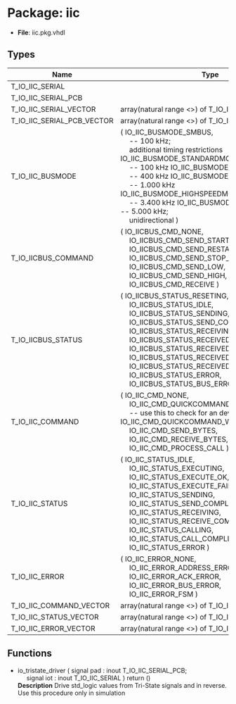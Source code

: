 # Package: iic

- **File**: iic.pkg.vhdl
## Types

| Name                       | Type                                                                                                                                                                                                                                                                                                                                                                                                                                                                                                                                                                                                                                                                                                                        | Description                                                                                                                                                                    |
| -------------------------- | --------------------------------------------------------------------------------------------------------------------------------------------------------------------------------------------------------------------------------------------------------------------------------------------------------------------------------------------------------------------------------------------------------------------------------------------------------------------------------------------------------------------------------------------------------------------------------------------------------------------------------------------------------------------------------------------------------------------------- | ------------------------------------------------------------------------------------------------------------------------------------------------------------------------------ |
| T_IO_IIC_SERIAL            |                                                                                                                                                                                                                                                                                                                                                                                                                                                                                                                                                                                                                                                                                                                             |                                                                                                                                                                                |
| T_IO_IIC_SERIAL_PCB        |                                                                                                                                                                                                                                                                                                                                                                                                                                                                                                                                                                                                                                                                                                                             |                                                                                                                                                                                |
| T_IO_IIC_SERIAL_VECTOR     | array(natural range <>) of T_IO_IIC_SERIAL                                                                                                                                                                                                                                                                                                                                                                                                                                                                                                                                                                                                                                                                                  |                                                                                                                                                                                |
| T_IO_IIC_SERIAL_PCB_VECTOR | array(natural range <>) of T_IO_IIC_SERIAL_PCB                                                                                                                                                                                                                                                                                                                                                                                                                                                                                                                                                                                                                                                                              |                                                                                                                                                                                |
| T_IO_IIC_BUSMODE           | ( IO_IIC_BUSMODE_SMBUS,<br><span style="padding-left:20px">							--   100 kHz;<br><span style="padding-left:20px"> additional timing restrictions IO_IIC_BUSMODE_STANDARDMODE,<br><span style="padding-left:20px">			--   100 kHz IO_IIC_BUSMODE_FASTMODE,<br><span style="padding-left:20px">					--   400 kHz IO_IIC_BUSMODE_FASTMODEPLUS,<br><span style="padding-left:20px">			-- 1.000 kHz IO_IIC_BUSMODE_HIGHSPEEDMODE,<br><span style="padding-left:20px">			-- 3.400 kHz IO_IIC_BUSMODE_ULTRAFASTMODE			-- 5.000 kHz;<br><span style="padding-left:20px"> unidirectional )                                                                                                                                         |  IICBusController  ==========================================================================================================================================================  |
| T_IO_IICBUS_COMMAND        | ( IO_IICBUS_CMD_NONE,<br><span style="padding-left:20px"> IO_IICBUS_CMD_SEND_START_CONDITION,<br><span style="padding-left:20px"> IO_IICBUS_CMD_SEND_RESTART_CONDITION,<br><span style="padding-left:20px"> IO_IICBUS_CMD_SEND_STOP_CONDITION,<br><span style="padding-left:20px"> IO_IICBUS_CMD_SEND_LOW,<br><span style="padding-left:20px"> IO_IICBUS_CMD_SEND_HIGH,<br><span style="padding-left:20px"> IO_IICBUS_CMD_RECEIVE )                                                                                                                                                                                                                                                                                         |                                                                                                                                                                                |
| T_IO_IICBUS_STATUS         | ( IO_IICBUS_STATUS_RESETING,<br><span style="padding-left:20px"> IO_IICBUS_STATUS_IDLE,<br><span style="padding-left:20px"> IO_IICBUS_STATUS_SENDING,<br><span style="padding-left:20px"> IO_IICBUS_STATUS_SEND_COMPLETE,<br><span style="padding-left:20px"> IO_IICBUS_STATUS_RECEIVING,<br><span style="padding-left:20px"> IO_IICBUS_STATUS_RECEIVED_START_CONDITION,<br><span style="padding-left:20px"> IO_IICBUS_STATUS_RECEIVED_STOP_CONDITION,<br><span style="padding-left:20px"> IO_IICBUS_STATUS_RECEIVED_LOW,<br><span style="padding-left:20px"> IO_IICBUS_STATUS_RECEIVED_HIGH,<br><span style="padding-left:20px"> IO_IICBUS_STATUS_ERROR,<br><span style="padding-left:20px"> IO_IICBUS_STATUS_BUS_ERROR )  |                                                                                                                                                                                |
| T_IO_IIC_COMMAND           | ( IO_IIC_CMD_NONE,<br><span style="padding-left:20px"> IO_IIC_CMD_QUICKCOMMAND_READ,<br><span style="padding-left:20px">	-- use this to check for an device address IO_IIC_CMD_QUICKCOMMAND_WRITE,<br><span style="padding-left:20px"> IO_IIC_CMD_SEND_BYTES,<br><span style="padding-left:20px"> IO_IIC_CMD_RECEIVE_BYTES,<br><span style="padding-left:20px"> IO_IIC_CMD_PROCESS_CALL )                                                                                                                                                                                                                                                                                                                                   |  IICController  ==========================================================================================================================================================     |
| T_IO_IIC_STATUS            | ( IO_IIC_STATUS_IDLE,<br><span style="padding-left:20px"> IO_IIC_STATUS_EXECUTING,<br><span style="padding-left:20px"> IO_IIC_STATUS_EXECUTE_OK,<br><span style="padding-left:20px"> IO_IIC_STATUS_EXECUTE_FAILED,<br><span style="padding-left:20px"> IO_IIC_STATUS_SENDING,<br><span style="padding-left:20px"> IO_IIC_STATUS_SEND_COMPLETE,<br><span style="padding-left:20px"> IO_IIC_STATUS_RECEIVING,<br><span style="padding-left:20px"> IO_IIC_STATUS_RECEIVE_COMPLETE,<br><span style="padding-left:20px"> IO_IIC_STATUS_CALLING,<br><span style="padding-left:20px"> IO_IIC_STATUS_CALL_COMPLETE,<br><span style="padding-left:20px"> IO_IIC_STATUS_ERROR )                                                       |                                                                                                                                                                                |
| T_IO_IIC_ERROR             | ( IO_IIC_ERROR_NONE,<br><span style="padding-left:20px"> IO_IIC_ERROR_ADDRESS_ERROR,<br><span style="padding-left:20px"> IO_IIC_ERROR_ACK_ERROR,<br><span style="padding-left:20px"> IO_IIC_ERROR_BUS_ERROR,<br><span style="padding-left:20px"> IO_IIC_ERROR_FSM )                                                                                                                                                                                                                                                                                                                                                                                                                                                         |                                                                                                                                                                                |
| T_IO_IIC_COMMAND_VECTOR    | array(natural range <>) of T_IO_IIC_COMMAND                                                                                                                                                                                                                                                                                                                                                                                                                                                                                                                                                                                                                                                                                 |                                                                                                                                                                                |
| T_IO_IIC_STATUS_VECTOR     | array(natural range <>) of T_IO_IIC_STATUS                                                                                                                                                                                                                                                                                                                                                                                                                                                                                                                                                                                                                                                                                  |                                                                                                                                                                                |
| T_IO_IIC_ERROR_VECTOR      | array(natural range <>) of T_IO_IIC_ERROR                                                                                                                                                                                                                                                                                                                                                                                                                                                                                                                                                                                                                                                                                   |                                                                                                                                                                                |
## Functions
- io_tristate_driver <font id="function_arguments">( signal pad  : inout T_IO_IIC_SERIAL_PCB;<br><span style="padding-left:20px"> signal iot  : inout T_IO_IIC_SERIAL ) </font> <font id="function_return">return ()</font>
</br>**Description**
 Drive std_logic values from Tri-State signals and in reverse.
 Use this procedure only in simulation

